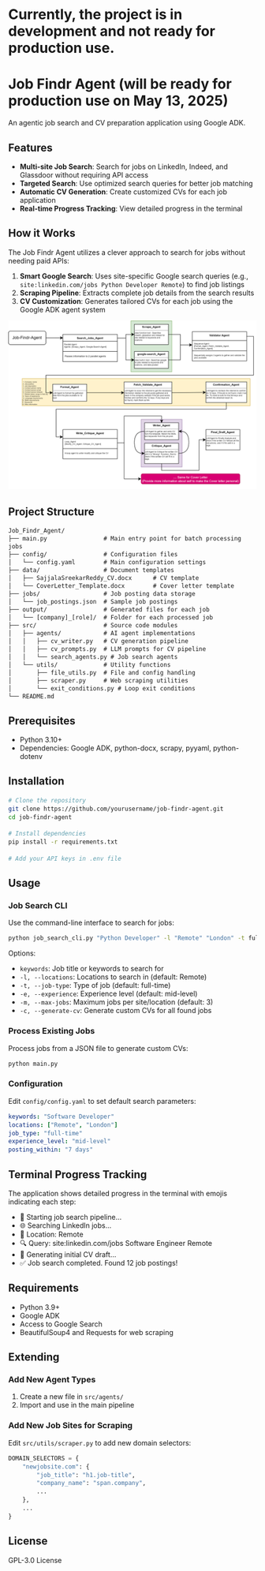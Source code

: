 # Currently, the project is in development and not ready for production use.
# Job Findr Agent (will be ready for production use on May 13, 2025)

An agentic job search and CV preparation application using Google ADK.

## Features

- **Multi-site Job Search**: Search for jobs on LinkedIn, Indeed, and Glassdoor without requiring API access
- **Targeted Search**: Use optimized search queries for better job matching
- **Automatic CV Generation**: Create customized CVs for each job application
- **Real-time Progress Tracking**: View detailed progress in the terminal

## How it Works

The Job Findr Agent utilizes a clever approach to search for jobs without needing paid APIs:

1. **Smart Google Search**: Uses site-specific Google search queries (e.g., `site:linkedin.com/jobs Python Developer Remote`) to find job listings
2. **Scraping Pipeline**: Extracts complete job details from the search results
3. **CV Customization**: Generates tailored CVs for each job using the Google ADK agent system

<p align="center">
<img src="assets/Job-Findr_Agent.png" alt="drawing" width="600"/>
</p>

## Project Structure

```
Job_Findr_Agent/
├── main.py                # Main entry point for batch processing jobs
├── config/                # Configuration files
│   └── config.yaml        # Main configuration settings
├── data/                  # Document templates
│   ├── SajjalaSreekarReddy_CV.docx      # CV template
│   └── CoverLetter_Template.docx        # Cover letter template
├── jobs/                  # Job posting data storage
│   └── job_postings.json  # Sample job postings
├── output/                # Generated files for each job
│   └── [company]_[role]/  # Folder for each processed job
├── src/                   # Source code modules
│   ├── agents/            # AI agent implementations
│   │   ├── cv_writer.py   # CV generation pipeline
│   │   ├── cv_prompts.py  # LLM prompts for CV pipeline
│   │   └── search_agents.py # Job search agents
│   └── utils/             # Utility functions
│       ├── file_utils.py  # File and config handling
│       ├── scraper.py     # Web scraping utilities
│       └── exit_conditions.py # Loop exit conditions
└── README.md
```

## Prerequisites

- Python 3.10+
- Dependencies: Google ADK, python-docx, scrapy, pyyaml, python-dotenv

## Installation

```bash
# Clone the repository
git clone https://github.com/yourusername/job-findr-agent.git
cd job-findr-agent

# Install dependencies
pip install -r requirements.txt

# Add your API keys in .env file
```

## Usage

### Job Search CLI

Use the command-line interface to search for jobs:

```bash
python job_search_cli.py "Python Developer" -l "Remote" "London" -t full-time -m 5
```

Options:
- `keywords`: Job title or keywords to search for
- `-l, --locations`: Locations to search in (default: Remote)
- `-t, --job-type`: Type of job (default: full-time)
- `-e, --experience`: Experience level (default: mid-level)
- `-m, --max-jobs`: Maximum jobs per site/location (default: 3)
- `-c, --generate-cv`: Generate custom CVs for all found jobs

### Process Existing Jobs

Process jobs from a JSON file to generate custom CVs:

```bash
python main.py
```

### Configuration

Edit `config/config.yaml` to set default search parameters:

```yaml
keywords: "Software Developer"
locations: ["Remote", "London"]
job_type: "full-time"
experience_level: "mid-level"
posting_within: "7 days"
```

## Terminal Progress Tracking

The application shows detailed progress in the terminal with emojis indicating each step:

- 🚀 Starting job search pipeline...
- 🌐 Searching LinkedIn jobs...
- 📍 Location: Remote
- 🔍 Query: site:linkedin.com/jobs Software Engineer Remote
- 📝 Generating initial CV draft...
- ✅ Job search completed. Found 12 job postings!

## Requirements

- Python 3.9+
- Google ADK
- Access to Google Search
- BeautifulSoup4 and Requests for web scraping

## Extending

### Add New Agent Types

1. Create a new file in `src/agents/`
2. Import and use in the main pipeline

### Add New Job Sites for Scraping

Edit `src/utils/scraper.py` to add new domain selectors:

```python
DOMAIN_SELECTORS = {
    "newjobsite.com": {
        "job_title": "h1.job-title",
        "company_name": "span.company",
        ...
    },
    ...
}
```

## License
GPL-3.0 License
